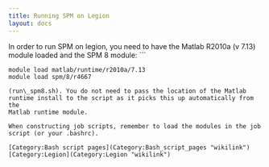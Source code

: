```yaml
---
title: Running SPM on Legion
layout: docs
---
```

In order to run SPM on legion, you need to have the Matlab R2010a (v
7.13) module loaded and the SPM 8 module: ```

`module load matlab/runtime/r2010a/7.13`  
`module load spm/8/r4667`

``` You can then invoke SPM with the usual wrapper script
(run\_spm8.sh). You do not need to pass the location of the Matlab
runtime install to the script as it picks this up automatically from the
Matlab runtime module.

When constructing job scripts, remember to load the modules in the job
script (or your .bashrc).

[Category:Bash script pages](Category:Bash_script_pages "wikilink")
[Category:Legion](Category:Legion "wikilink")